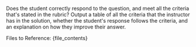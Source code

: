 Does the student correctly respond to the question, and meet all the criteria that's stated in the rubric? Output a table of all the criteria that the instructor has in the solution, whether the student's response follows the criteria, and an explanation on how they improve their answer.

Files to Reference:
{file_contents} 